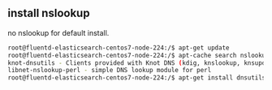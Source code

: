 ## install nslookup
no nslookup for default install.
```bash
root@fluentd-elasticsearch-centos7-node-224:/$ apt-get update
root@fluentd-elasticsearch-centos7-node-224:/$ apt-cache search nslookup
knot-dnsutils - Clients provided with Knot DNS (kdig, knslookup, knsupdate)
libnet-nslookup-perl - simple DNS lookup module for perl
root@fluentd-elasticsearch-centos7-node-224:/$ apt-get install dnsutils
```
